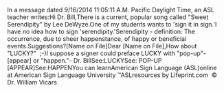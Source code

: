 In a message dated 9/16/2014 11:05:11 A.M. Pacific Daylight Time, an 
			ASL teacher writes:Hi Dr. Bill,There is a current, popular song called "Sweet Serendipity" by Lee 
			DeWyze.One of my students wants to 'sign it in sign.'I have no idea how to sign 'serendipity.'Serendipity - definition: The occurrence, due to sheer happenstance, 
			of happy or beneficial events.Suggestions?[Name on File]Dear [Name on File],How about "LUCKY?"  ;-)I suppose a signer could preface LUCKY with "pop-up"-[appear] or 
			"happen."- Dr. BillSee:LUCKYSee: POP-UP [APPEAR]See:HAPPENYou can learnAmerican Sign Language (ASL)online at American Sign Language University ™ASLresources by Lifeprint.com  ©  Dr. William Vicars